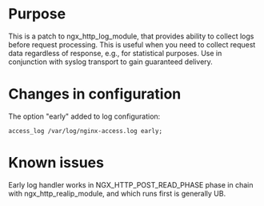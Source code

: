 # Purpose

This is a patch to ngx_http_log_module, that provides ability to collect logs before request processing. This is useful when you need to collect request data regardless of response, e.g., for statistical purposes. Use in conjunction with syslog transport to gain guaranteed delivery.

# Changes in configuration

The option "early" added to log configuration:

```
access_log /var/log/nginx-access.log early;
```

# Known issues

Early log handler works in NGX_HTTP_POST_READ_PHASE phase in chain with ngx_http_realip_module, and which runs first is generally UB.
